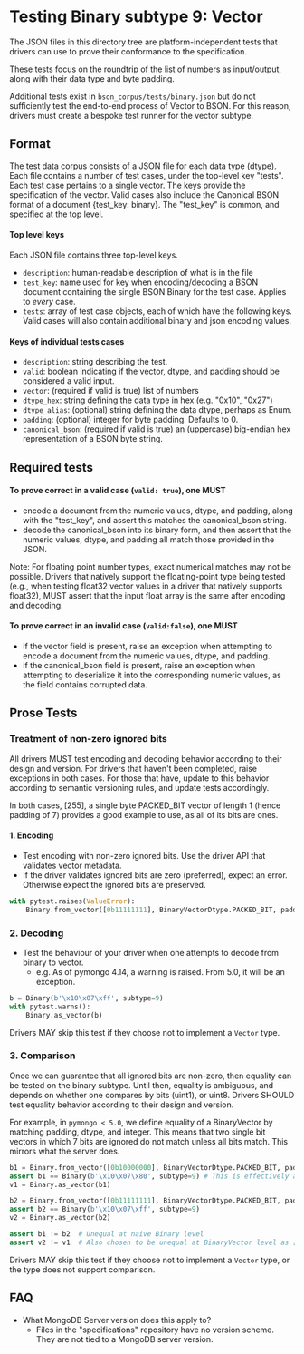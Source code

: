 # Testing Binary subtype 9: Vector

The JSON files in this directory tree are platform-independent tests that drivers can use to prove their conformance to
the specification.

These tests focus on the roundtrip of the list of numbers as input/output, along with their data type and byte padding.

Additional tests exist in `bson_corpus/tests/binary.json` but do not sufficiently test the end-to-end process of Vector
to BSON. For this reason, drivers must create a bespoke test runner for the vector subtype.

## Format

The test data corpus consists of a JSON file for each data type (dtype). Each file contains a number of test cases,
under the top-level key "tests". Each test case pertains to a single vector. The keys provide the specification of the
vector. Valid cases also include the Canonical BSON format of a document {test_key: binary}. The "test_key" is common,
and specified at the top level.

#### Top level keys

Each JSON file contains three top-level keys.

- `description`: human-readable description of what is in the file
- `test_key`: name used for key when encoding/decoding a BSON document containing the single BSON Binary for the test
    case. Applies to *every* case.
- `tests`: array of test case objects, each of which have the following keys. Valid cases will also contain additional
    binary and json encoding values.

#### Keys of individual tests cases

- `description`: string describing the test.
- `valid`: boolean indicating if the vector, dtype, and padding should be considered a valid input.
- `vector`: (required if valid is true) list of numbers
- `dtype_hex`: string defining the data type in hex (e.g. "0x10", "0x27")
- `dtype_alias`: (optional) string defining the data dtype, perhaps as Enum.
- `padding`: (optional) integer for byte padding. Defaults to 0.
- `canonical_bson`: (required if valid is true) an (uppercase) big-endian hex representation of a BSON byte string.

## Required tests

#### To prove correct in a valid case (`valid: true`), one MUST

- encode a document from the numeric values, dtype, and padding, along with the "test_key", and assert this matches the
    canonical_bson string.
- decode the canonical_bson into its binary form, and then assert that the numeric values, dtype, and padding all match
    those provided in the JSON.

Note: For floating point number types, exact numerical matches may not be possible. Drivers that natively support the
floating-point type being tested (e.g., when testing float32 vector values in a driver that natively supports float32),
MUST assert that the input float array is the same after encoding and decoding.

#### To prove correct in an invalid case (`valid:false`), one MUST

- if the vector field is present, raise an exception when attempting to encode a document from the numeric values,
    dtype, and padding.
- if the canonical_bson field is present, raise an exception when attempting to deserialize it into the corresponding
    numeric values, as the field contains corrupted data.

## Prose Tests

### Treatment of non-zero ignored bits

All drivers MUST test encoding and decoding behavior according to their design and version. For drivers that haven't
been completed, raise exceptions in both cases. For those that have, update to this behavior according to semantic
versioning rules, and update tests accordingly.

In both cases, [255], a single byte PACKED_BIT vector of length 1 (hence padding of 7) provides a good example to use,
as all of its bits are ones.

#### 1. Encoding

- Test encoding with non-zero ignored bits. Use the driver API that validates vector metadata.
- If the driver validates ignored bits are zero (preferred), expect an error. Otherwise expect the ignored bits are
    preserved.

```python
with pytest.raises(ValueError):
    Binary.from_vector([0b11111111], BinaryVectorDtype.PACKED_BIT, padding=7)
```

### 2. Decoding

- Test the behaviour of your driver when one attempts to decode from binary to vector.
    - e.g. As of pymongo 4.14, a warning is raised. From 5.0, it will be an exception.

```python
b = Binary(b'\x10\x07\xff', subtype=9)
with pytest.warns():
    Binary.as_vector(b)
```

Drivers MAY skip this test if they choose not to implement a `Vector` type.

### 3. Comparison

Once we can guarantee that all ignored bits are non-zero, then equality can be tested on the binary subtype. Until then,
equality is ambiguous, and depends on whether one compares by bits (uint1), or uint8. Drivers SHOULD test equality
behavior according to their design and version.

For example, in `pymongo < 5.0`, we define equality of a BinaryVector by matching padding, dtype, and integer. This
means that two single bit vectors in which 7 bits are ignored do not match unless all bits match. This mirrors what the
server does.

```python
b1 = Binary.from_vector([0b10000000], BinaryVectorDtype.PACKED_BIT, padding=7)
assert b1 == Binary(b'\x10\x07\x80', subtype=9) # This is effectively a roundtrip.
v1 = Binary.as_vector(b1)

b2 = Binary.from_vector([0b11111111], BinaryVectorDtype.PACKED_BIT, padding=7)
assert b2 == Binary(b'\x10\x07\xff', subtype=9)
v2 = Binary.as_vector(b2)

assert b1 != b2  # Unequal at naive Binary level 
assert v2 != v1  # Also chosen to be unequal at BinaryVector level as [255] != [128]
```

Drivers MAY skip this test if they choose not to implement a `Vector` type, or the type does not support comparison.

## FAQ

- What MongoDB Server version does this apply to?
    - Files in the "specifications" repository have no version scheme. They are not tied to a MongoDB server version.
